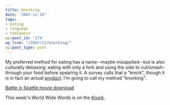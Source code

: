 ```yaml
---
title: Knorking
date: '2007-11-19'
tags:
- eating
- language
- tableware
wp:post_id: '174'
wp_link: "/2007/11/knorking/"
wp:post_type: post
---
```


My preferred method for eating has a name--maybe misapplied--but is also culturally debasing: eating with only a fork and using the side to cut/smash-through your food before spearing it. A survey calls that a "knork", though it is in fact an actual [product](http://www.knork.net). I'm going to call my method "knorking".

  [Battle in Seattle movie download](http://www.iucn-tftsg.org/?battle_in_seattle)

This week's World Wide Words is on the [Knork](http://www.worldwidewords.org/nl/ddyb.htm).
